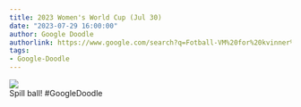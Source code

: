 ```yaml
---
title: 2023 Women's World Cup (Jul 30)
date: "2023-07-29 16:00:00"
author: Google Doodle
authorlink: https://www.google.com/search?q=Fotball-VM%20for%20kvinner%202023
tags:
- Google-Doodle
---
```

<img src="https://www.google.com/logos/doodles/2023/2023-womens-world-cup-jul-30-6753651837110063-law.gif" referrerpolicy="no-referrer"><br>Spill ball! #GoogleDoodle